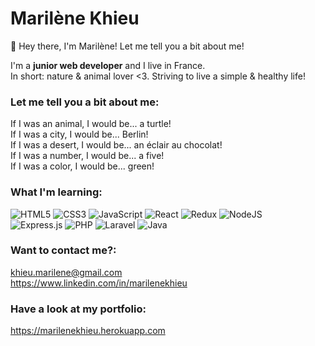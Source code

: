 # Marilène Khieu

👋 Hey there, I'm Marilène! Let me tell you a bit about me!

I'm a **junior web developer** and I live in France.<br>
In short: nature & animal lover <3. Striving to live a simple & healthy life! 

### Let me tell you a bit about me:
If I was an animal, I would be... a turtle!<br>
If I was a city, I would be... Berlin!<br>
If I was a desert, I would be... an éclair au chocolat!<br>
If I was a number, I would be... a five!<br>
If I was a color, I would be... green!<br>

### What I'm learning:
![HTML5](https://img.shields.io/badge/html5-%23E34F26.svg?style=for-the-badge&logo=html5&logoColor=white)
![CSS3](https://img.shields.io/badge/css3-%231572B6.svg?style=for-the-badge&logo=css3&logoColor=white)
![JavaScript](https://img.shields.io/badge/javascript-%23323330.svg?style=for-the-badge&logo=javascript&logoColor=%23F7DF1E)
![React](https://img.shields.io/badge/react-%2320232a.svg?style=for-the-badge&logo=react&logoColor=%2361DAFB)
![Redux](https://img.shields.io/badge/redux-%23593d88.svg?style=for-the-badge&logo=redux&logoColor=white)
![NodeJS](https://img.shields.io/badge/node.js-6DA55F?style=for-the-badge&logo=node.js&logoColor=white)<br>
![Express.js](https://img.shields.io/badge/express.js-%23404d59.svg?style=for-the-badge&logo=express&logoColor=%2361DAFB)
![PHP](https://img.shields.io/badge/php-%23777BB4.svg?style=for-the-badge&logo=php&logoColor=white)
![Laravel](https://img.shields.io/badge/laravel-%23FF2D20.svg?style=for-the-badge&logo=laravel&logoColor=white)
![Java](https://img.shields.io/badge/java-%23ED8B00.svg?style=for-the-badge&logo=java&logoColor=white)

### Want to contact me?:
khieu.marilene@gmail.com<br>
https://www.linkedin.com/in/marilenekhieu

### Have a look at my portfolio:
https://marilenekhieu.herokuapp.com